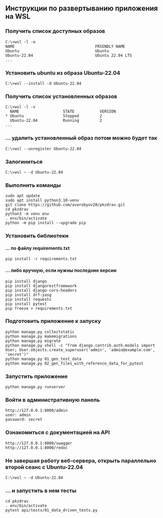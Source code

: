## Инструкции по развертыванию приложения на WSL

### Получить список доступных образов
```
C:\>wsl -l -o
NAME                                   FRIENDLY NAME
Ubuntu                                 Ubuntu
Ubuntu-22.04                           Ubuntu 22.04 LTS
...
```
### Установить ubuntu из образа Ubuntu-22.04 
```
C:\>wsl --install -d Ubuntu-22.04
```
### Получить список установленных образов
```
C:\>wsl -l -v
  NAME                   STATE           VERSION
* Ubuntu                 Stopped         2
  Ubuntu-22.04           Running         2
...
```
### ... удалить установленный образ потом можно будет так
```
C:\>wsl --unregister Ubuntu-22.04
```
### Залогиниться
```
C:\>wsl ~ -d Ubuntu-22.04
```

### Выполнить команды
```
sudo apt update
sudo apt install python3.10-venv
git clone https://github.com/avorobyov20/pkzdrav.git
cd pkzdrav
python3 -m venv env
. env/bin/activate
python -m pip install --upgrade pip
```

### Установить библиотеки
#### ... по файлу requirements.txt
```
pip install -r requirements.txt
```
#### ... либо вручную, если нужны последние версии
```
pip install django
pip install djangorestframework
pip install django-cors-headers
pip install drf-yasg
pip install requests
pip install pytest
pip freeze > requirements.txt
```

### Подготовить приложение к запуску
```
python manage.py collectstatic
python manage.py makemigrations
python manage.py migrate
python manage.py shell -c "from django.contrib.auth.models import User; User.objects.create_superuser('admin', 'admin@example.com', 'secret')"
python manage.py 01_gen_test_data
python manage.py 02_gen_files_with_reference_data_for_pytest
```

### Запустить приложение
```
python manage.py runserver
```

### Войти в административную панель
```
http://127.0.0.1:8000/admin
user: admin
password: secret
```

### Ознакомиться с документацией на API
```
http://127.0.0.1:8000/swagger
http://127.0.0.1:8000/redoc
```

### Не завершая работу веб-сервера, открыть параллельно второй сеанс с Ubuntu-22.04
```
C:\>wsl ~ -d Ubuntu-22.04
```
### ... и запустить в нем тесты
```
cd pkzdrav
. env/bin/activate
pytest api/tests/01_data_driven_tests.py
```
